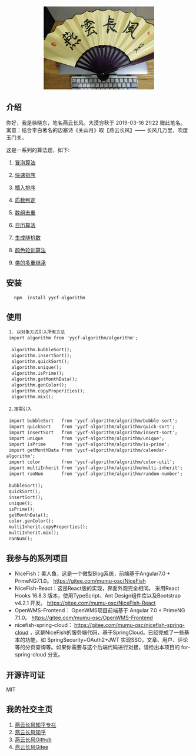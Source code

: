 <p align="center">
    <img width="300" src="./src/img/yanyunchangfeng.png">
</p>

##  介绍
你好，我是徐晓东，笔名燕云长风。大漠穷秋于 2019-03-16 21:22 赠此笔名。   
寓意：结合李白著名的边塞诗《关山月》取【燕云长风】—— 长风几万里，吹度玉门关。

这是一系列的算法题，如下:

1. [冒泡算法](src/bubble-sort/index.ts)   

2. [快速排序](src/quick-sort/index.ts) 

3. [插入排序](src/insert-sort/index.ts)

4. [质数判定](src/is-prime/index.ts)

5. [数组去重](src/unique/index.ts)

5. [日历算法](src/calendar-algorithm/index.ts)

6. [生成随机数](src/random-number/index.ts)

7. [颜色轮训算法](src/color-util/index.ts)

7. [类的多重继承](src/multi-inherit/index.ts)

## 安装
```
   npm  install yycf-algorithm
```
## 使用

```
 1. 以对象方式引入所有方法
 import algorithm from 'yycf-algorithm/algorithm';

  algorithm.bubbleSort();
  algorithm.insertSort();
  algorithm.quickSort();
  algorithm.unique();
  algorithm.isPrime();
  algorithm.getMonthData();
  algorithm.genColor();
  algorithm.copyProperities();
  algorithm.mix();

 2.按需引入

 import bubbleSort   from 'yycf-algorithm/algorithm/bubble-sort';
 import quickSort    from 'yycf-algorithm/algorithm/quick-sort';
 import insertSort   from 'yycf-algorithm/algorithm/insert-sort';
 import unique       from 'yycf-algorithm/algorithm/unique';
 import isPrime      from 'yycf-algorithm/algorithm/is-prime';
 import getMonthData from 'yycf-algorithm/algorithm/calendar-algorithm';
 import color        from 'yycf-algorithm/algorithm/color-util';
 import multiInherit from 'yycf-algorithm/algorithm/multi-inherit';
 import ranNum       from 'yycf-algorithm/algorithm/random-number';

 bubbleSort();
 quickSort();
 insertSort();
 unique();
 isPrime();
 getMonthData();
 color.genColor();
 multiInherit.copyProperties();
 multiInherit.mix();
 ranNum();

```
## 我参与的系列项目

* NiceFish：美人鱼，这是一个微型Blog系统，前端基于Angular7.0 + PrimeNG7.1.0。 https://gitee.com/mumu-osc/NiceFish
* NiceFish-React：这是React版的实现，界面外观完全相同。
  采用React Hooks 16.8.3 版本，使用TypeScript、Ant Design组件库以及Bootstrap v4.2.1 开发。 https://gitee.com/mumu-osc/NiceFish-React
* OpenWMS-Frontend： OpenWMS项目前端基于 Angular 7.0 + PrimeNG 7.1.0。 https://gitee.com/mumu-osc/OpenWMS-Frontend
* nicefish-spring-cloud： https://gitee.com/mumu-osc/nicefish-spring-cloud ，这是NiceFish的服务端代码，基于SpringCloud。已经完成了一些基本的功能，如 SpringSecurity+OAuth2+JWT 实现SSO，文章、用户、评论等的分页查询等。如果你需要与这个后端代码进行对接，请检出本项目的 for-spring-cloud 分支。

## 开源许可证

MIT

## 我的社交主页

1. [燕云长风知乎专栏](https://zhuanlan.zhihu.com/yanyunchangfeng)  
2. [燕云长风知乎](https://zhihu.com/people/hbxyxuxiaodong)  
3. [燕云长风Github](https://github.com/yanyunchangfeng)  
4. [燕云长风Gitee](https://gitee.com/yanyunchangfeng)  
 
